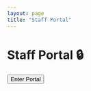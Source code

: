 ```yaml
---
layout: page
title: "Staff Portal"
---
```


# Staff Portal 🔒

<button onclick="unlockPortal('staffPortal','Staff123')">Enter Portal</button>

<div id="staffPortal" style="display:none;">
  <h2>Staff Resources</h2>
  <ul>
    <li><a href="#">Staff Directory</a></li>
    <li><a href="#">Internal Documents</a></li>
  </ul>
</div>

<script src="/assets/js/portal-auth.js"></script>
